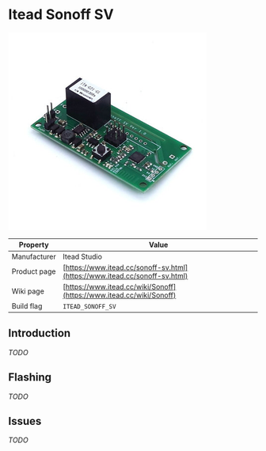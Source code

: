 # Itead Sonoff SV

![Sonoff SV](images/devices/itead-sonoff-sv.jpg)

|Property|Value|
|---|---|
|Manufacturer|Itead Studio|
|Product page|[https://www.itead.cc/sonoff-sv.html](https://www.itead.cc/sonoff-sv.html)|
|Wiki page|[https://www.itead.cc/wiki/Sonoff](https://www.itead.cc/wiki/Sonoff)|
|Build flag|`ITEAD_SONOFF_SV`|

## Introduction

*TODO*

## Flashing

*TODO*

## Issues

*TODO*